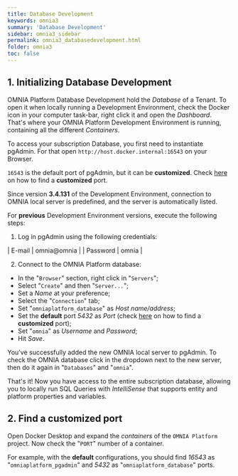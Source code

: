 ```yaml
---
title: Database Development
keywords: omnia3
summary: 'Database Development'
sidebar: omnia3_sidebar
permalink: omnia3_databasedevelopment.html
folder: omnia3
toc: false
---
```


## 1. Initializing Database Development

OMNIA Platform Database Development hold the _Database_ of a Tenant. To open it when locally running a Development Environment, check the Docker icon in your computer task-bar, right click it and open the _Dashboard_. That's where your OMNIA Platform Development Environment is running, containing all the different _Containers_.

To access your subscription Database, you first need to instantiate pgAdmin. For that open `http://host.docker.internal:16543` on your Browser.

`16543` is the default port of pgAdmin, but it can be **customized**. Check [here](#2-find-a-customized-port) on how to find a **customized** port.

Since version **3.4.131** of the Development Environment, connection to OMNIA local server is predefined, and the server is automatically listed.

For **previous** Development Environment versions, execute the following steps:

1. Log in pgAdmin using the following credentials:

| E-mail | omnia@omnia |
| Password | omnia |

2. Connect to the OMNIA Platform database:

- In the "`Browser`" section, right click in "`Servers`";
- Select "`Create`" and then "`Server...`";
- Set a _Name_ at your preference;
- Select the "`Connection`" tab;
- Set "`omniaplatform_database`" as _Host name/address_;
- Set the **default** port _5432_ as _Port_ (check [here](#2-find-a-customized-port) on how to find a **customized** port);
- Set "`omnia`" as _Username_ and _Password_;
- Hit _Save_.

You've successfully added the new OMNIA local server to pgAdmin. To check the OMNIA database click in the dropdown next to the new server, then do it again in "`Databases`" and "`omnia`".

That's it! Now you have access to the entire subscription database, allowing you to locally run SQL Queries with _IntelliSense_ that supports entity and platform properties and variables.

## 2. Find a customized port

Open Docker Desktop and expand the _containers_ of the `OMNIA Platform` project. Now check the "`PORT`" number of a container.

For example, with the **default** configurations, you should find _16543_ as "`omniaplatform_pgadmin`" and _5432_ as "`omniaplatform_database`" ports.
